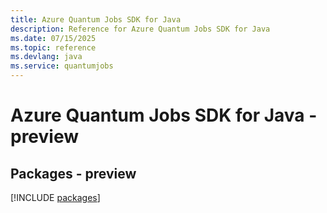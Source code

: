 ```yaml
---
title: Azure Quantum Jobs SDK for Java
description: Reference for Azure Quantum Jobs SDK for Java
ms.date: 07/15/2025
ms.topic: reference
ms.devlang: java
ms.service: quantumjobs
---
```

# Azure Quantum Jobs SDK for Java - preview
## Packages - preview
[!INCLUDE [packages](quantum-jobs-index.md)]